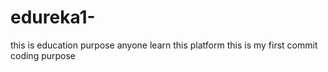 # edureka1-
this is education purpose
anyone learn this platform
this is my first commit
 coding purpose
